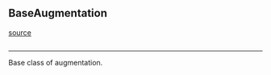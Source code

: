#


## BaseAugmentation
[source](https://github.com/RLE-Foundation/Hsuanwu/blob/main/hsuanwu/xplore/augmentation/base.py/#L6)
```python 

```


---
Base class of augmentation.


